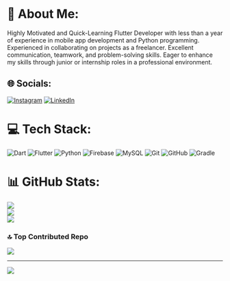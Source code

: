 # 💫 About Me:
Highly Motivated and Quick-Learning Flutter Developer with less than a year of experience in mobile app development and Python programming. Experienced in collaborating on projects as a freelancer. Excellent communication, teamwork, and problem-solving skills. Eager to enhance my skills through junior or internship roles in a professional environment.


## 🌐 Socials:
[![Instagram](https://img.shields.io/badge/Instagram-%23E4405F.svg?logo=Instagram&logoColor=white)](https://instagram.com/sepehrfakoori) [![LinkedIn](https://img.shields.io/badge/LinkedIn-%230077B5.svg?logo=linkedin&logoColor=white)](https://linkedin.com/in/sepehrfakoori) 

# 💻 Tech Stack:
![Dart](https://img.shields.io/badge/dart-%230175C2.svg?style=for-the-badge&logo=dart&logoColor=white) ![Flutter](https://img.shields.io/badge/Flutter-%2302569B.svg?style=for-the-badge&logo=Flutter&logoColor=white) ![Python](https://img.shields.io/badge/python-3670A0?style=for-the-badge&logo=python&logoColor=ffdd54) ![Firebase](https://img.shields.io/badge/firebase-%23039BE5.svg?style=for-the-badge&logo=firebase) ![MySQL](https://img.shields.io/badge/mysql-4479A1.svg?style=for-the-badge&logo=mysql&logoColor=white) ![Git](https://img.shields.io/badge/git-%23F05033.svg?style=for-the-badge&logo=git&logoColor=white) ![GitHub](https://img.shields.io/badge/github-%23121011.svg?style=for-the-badge&logo=github&logoColor=white) ![Gradle](https://img.shields.io/badge/Gradle-02303A.svg?style=for-the-badge&logo=Gradle&logoColor=white)
# 📊 GitHub Stats:
![](https://github-readme-stats.vercel.app/api?username=Sepehrfakoori&theme=codeSTACKr&hide_border=false&include_all_commits=true&count_private=true)<br/>
![](https://github-readme-streak-stats.herokuapp.com/?user=Sepehrfakoori&theme=codeSTACKr&hide_border=false)<br/>
![](https://github-readme-stats.vercel.app/api/top-langs/?username=Sepehrfakoori&theme=codeSTACKr&hide_border=false&include_all_commits=true&count_private=true&layout=compact)

### 🔝 Top Contributed Repo
![](https://github-contributor-stats.vercel.app/api?username=Sepehrfakoori&limit=5&theme=dark&combine_all_yearly_contributions=true)

---
[![](https://visitcount.itsvg.in/api?id=Sepehrfakoori&icon=0&color=0)](https://visitcount.itsvg.in)

<!-- Proudly created with GPRM ( https://gprm.itsvg.in ) -->
